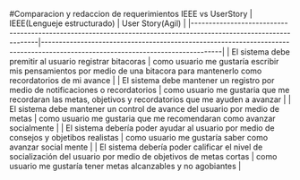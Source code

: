 #Comparacion y redaccion de requerimientos IEEE vs UserStory
| IEEE(Lengueje estructurado)                                                                                     | User Story(Agil)                                                                                                               |
|-----------------------------------------------------------------------------------------------------------------|--------------------------------------------------------------------------------------------------------------------------------|
|  El sistema debe premitir al usuario registrar bitacoras                                                        | como usuario me gustaría escribir mis pensamientos por medio de una bitacora para mantenerlo  como recordatorios de mi avance  |
| El sistema debe mantener un registro por medio de notificaciones o recordatorios                                | como usuario me gustaria que me recordaran las metas, objetivos y recordatorios que me ayuden a avanzar                        |
| El sistema debe mantener un control de avance del usuario por medio de metas                                    | como usuario me gustaria que me recomendaran como avanzar socialmente                                                          |
| El sistema debería poder ayudar al usuario por medio de consejos y objetibos realistas                          | como usuario me gustaría saber como avanzar social mente                                                                       |
| El sistema debería poder calificar el nivel de socialización del usuario por medio de objetivos de metas cortas | como usuario me gustaría tener metas alcanzables y no agobiantes                                                               |
